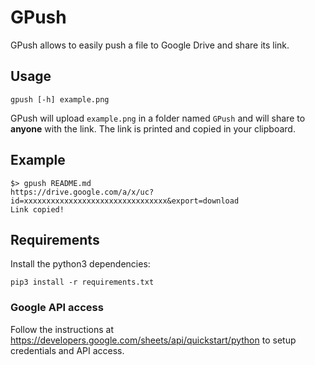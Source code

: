 # GPush

GPush allows to easily push a file to Google Drive and share its link.

## Usage

`gpush [-h] example.png`

GPush will upload `example.png` in a folder named `GPush` and will share to **anyone** with the link. The link is printed and copied in your clipboard.

## Example

```
$> gpush README.md 
https://drive.google.com/a/x/uc?id=xxxxxxxxxxxxxxxxxxxxxxxxxxxxxxxx&export=download
Link copied!
```

## Requirements

Install the python3 dependencies:

`pip3 install -r requirements.txt`


### Google API access
Follow the instructions at https://developers.google.com/sheets/api/quickstart/python to setup credentials and API access.
